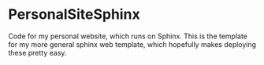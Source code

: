 # PersonalSiteSphinx
Code for my personal website, which runs on Sphinx. This is the template for my more general sphinx web template, which hopefully makes deploying these pretty easy.
